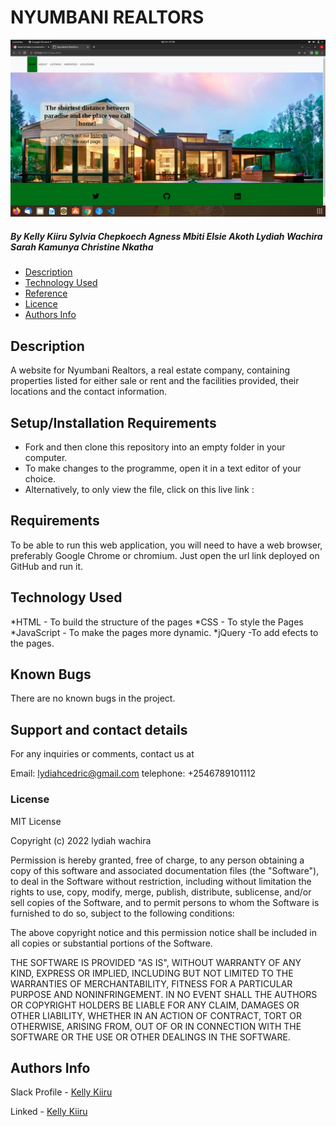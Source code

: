 # NYUMBANI REALTORS 

![project's landing page](./project-images/Screenshot%20from%202022-03-24%2007-09-59.png)

##### By Kelly Kiiru  Sylvia Chepkoech  Agness Mbiti  Elsie Akoth  Lydiah Wachira  Sarah Kamunya  Christine Nkatha 

+ [Description](#description)
+ [Technology Used](#technology-used)
+ [Reference](#reference)
+ [Licence](#licence)
+ [Authors Info](#author-Info)

## Description

A website for Nyumbani Realtors, a real estate company, containing properties listed for either sale or rent and the facilities provided, their locations and the contact information.


## Setup/Installation Requirements

* Fork and then clone this repository into an empty folder in your computer.
* To make changes to the programme, open it in a text editor of your choice.
* Alternatively, to only view the file, click on this live link :

## Requirements

To be able to run this web application, you will need to have a web browser, preferably Google Chrome or chromium. Just open the url link deployed on GitHub and run it.

## Technology Used

*HTML - To build the structure of the pages
*CSS - To style the Pages
*JavaScript - To make the pages more dynamic.
*jQuery -To add efects to the pages.

## Known Bugs

There are no known bugs in the project.

## Support and contact details

For any inquiries or comments, contact us at

Email: lydiahcedric@gmail.com
telephone: +2546789101112

### License
MIT License

Copyright (c) 2022 lydiah wachira

Permission is hereby granted, free of charge, to any person obtaining a copy
of this software and associated documentation files (the "Software"), to deal
in the Software without restriction, including without limitation the rights
to use, copy, modify, merge, publish, distribute, sublicense, and/or sell
copies of the Software, and to permit persons to whom the Software is
furnished to do so, subject to the following conditions:

The above copyright notice and this permission notice shall be included in all
copies or substantial portions of the Software.

THE SOFTWARE IS PROVIDED "AS IS", WITHOUT WARRANTY OF ANY KIND, EXPRESS OR
IMPLIED, INCLUDING BUT NOT LIMITED TO THE WARRANTIES OF MERCHANTABILITY,
FITNESS FOR A PARTICULAR PURPOSE AND NONINFRINGEMENT. IN NO EVENT SHALL THE
AUTHORS OR COPYRIGHT HOLDERS BE LIABLE FOR ANY CLAIM, DAMAGES OR OTHER
LIABILITY, WHETHER IN AN ACTION OF CONTRACT, TORT OR OTHERWISE, ARISING FROM,
OUT OF OR IN CONNECTION WITH THE SOFTWARE OR THE USE OR OTHER DEALINGS IN THE
SOFTWARE.


## Authors Info

Slack Profile - [Kelly Kiiru](https://app.slack.com/client/T0101L740P4/D02U92P50AV/user_profile/U02TWD8AEDQ)

Linked - [Kelly Kiiru](https://www.linkedin.com/in/kiiru-ryan-15a852231/)
